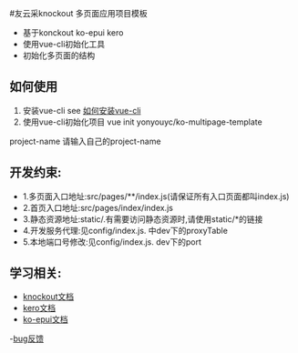 #友云采knockout 多页面应用项目模板
- 基于konckout ko-epui kero
- 使用vue-cli初始化工具
- 初始化多页面的结构

## 如何使用

1. 安装vue-cli
see [如何安装vue-cli](https://github.com/vuejs/vue-cli)
2. 使用vue-cli初始化项目
vue init yonyouyc/ko-multipage-template <project-name>

project-name 请输入自己的project-name

## 开发约束:
- 1.多页面入口地址:src/pages/**/index.js(请保证所有入口页面都叫index.js)
- 2.首页入口地址:src/pages/index/index.js
- 3.静态资源地址:static/.有需要访问静态资源时,请使用static/*的链接
- 4.开发服务代理:见config/index.js. 中dev下的proxyTable
- 5.本地端口号修改:见config/index.js. dev下的port

## 学习相关:
- [knockout文档](http://knockoutjs.com/)
- [kero文档](http://tinper.org/dist/kero/docs/overview.html)
- [ko-epui文档](https://github.com/songhlc/ko-epui)

-[bug反馈](https://github.com/yonyouyc/ko-multipage-template/issues)
